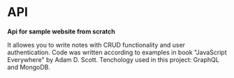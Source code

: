 # API
**Api for sample website from scratch**

It allowes you to write notes with CRUD functionality and user authentication. Code was written according to examples in book  "JavaScript Everywhere" by Adam D. Scott.
Tenchology used in this project: GraphQL and MongoDB.
